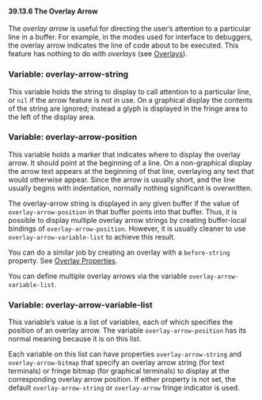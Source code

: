 

#### 39.13.6 The Overlay Arrow

The *overlay arrow* is useful for directing the user’s attention to a particular line in a buffer. For example, in the modes used for interface to debuggers, the overlay arrow indicates the line of code about to be executed. This feature has nothing to do with *overlays* (see [Overlays](Overlays.html)).

### Variable: **overlay-arrow-string**

This variable holds the string to display to call attention to a particular line, or `nil` if the arrow feature is not in use. On a graphical display the contents of the string are ignored; instead a glyph is displayed in the fringe area to the left of the display area.

### Variable: **overlay-arrow-position**

This variable holds a marker that indicates where to display the overlay arrow. It should point at the beginning of a line. On a non-graphical display the arrow text appears at the beginning of that line, overlaying any text that would otherwise appear. Since the arrow is usually short, and the line usually begins with indentation, normally nothing significant is overwritten.

The overlay-arrow string is displayed in any given buffer if the value of `overlay-arrow-position` in that buffer points into that buffer. Thus, it is possible to display multiple overlay arrow strings by creating buffer-local bindings of `overlay-arrow-position`. However, it is usually cleaner to use `overlay-arrow-variable-list` to achieve this result.

You can do a similar job by creating an overlay with a `before-string` property. See [Overlay Properties](Overlay-Properties.html).

You can define multiple overlay arrows via the variable `overlay-arrow-variable-list`.

### Variable: **overlay-arrow-variable-list**

This variable’s value is a list of variables, each of which specifies the position of an overlay arrow. The variable `overlay-arrow-position` has its normal meaning because it is on this list.

Each variable on this list can have properties `overlay-arrow-string` and `overlay-arrow-bitmap` that specify an overlay arrow string (for text terminals) or fringe bitmap (for graphical terminals) to display at the corresponding overlay arrow position. If either property is not set, the default `overlay-arrow-string` or `overlay-arrow` fringe indicator is used.
